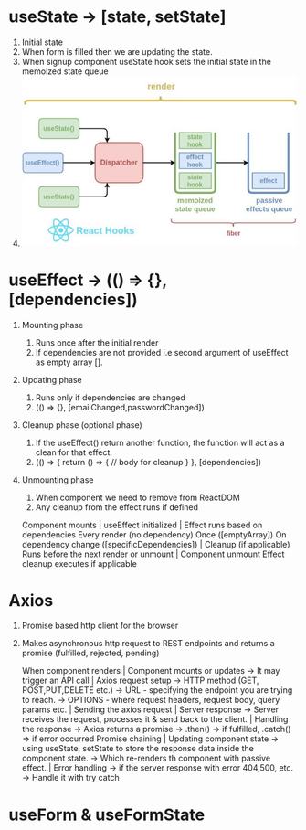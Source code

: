 # useState -> [state, setState]
1. Initial state
2. When form is filled then we are updating the state.
3. When signup component useState hook sets the initial state in the memoized state queue
4. ![alt text](image.png)

# useEffect -> (() => {}, [dependencies])
1. Mounting phase
    1. Runs once after the initial render
    2. If dependencies are not provided i.e second argument of useEffect as empty array [].
2. Updating phase
    1. Runs only if dependencies are changed
    2. (() => {}, [emailChanged,passwordChanged])
3. Cleanup phase (optional phase)
    1. If the useEffect() return another function, the function will act as a clean for that effect.
    2. (() => {
        return () => {
            // body for cleanup
        }
    }, [dependencies])
4. Unmounting phase
    1. When component we need to remove from ReactDOM
    2. Any cleanup from the effect runs if defined

    Component mounts
            |
    useEffect initialized
            |
    Effect runs based on dependencies
        Every render (no dependency)
        Once ([emptyArray])
        On dependency change ([specificDependencies])
          |
    Cleanup (if applicable)
        Runs before the next render or unmount
          |
    Component unmount
        Effect cleanup executes if applicable

# Axios
1. Promise based http client for the browser
2. Makes asynchronous http request to REST endpoints and returns a promise (fulfilled, rejected, pending)

    When component renders 
            |
    Component mounts or updates
        -> It may trigger an API call
            |
    Axios request setup
        -> HTTP method (GET, POST,PUT,DELETE etc.)
        -> URL - specifying the endpoint you are trying to reach.
        -> OPTIONS - where request headers, request body, query params etc.
            |
    Sending the axios request
            |
    Server response
        -> Server receives the request, processes it & send back to the client. 
            |
    Handling the response
        -> Axios returns a promise
        -> .then() -> if fulfilled, .catch() => if error occurred
        Promise chaining
            |
    Updating component state
        -> using useState, setState to store the response data inside the component state.
        -> Which re-renders th component with passive effect.
            |
    Error handling
        -> if the server response with error 404,500, etc.
        -> Handle it with try catch

# useForm & useFormState